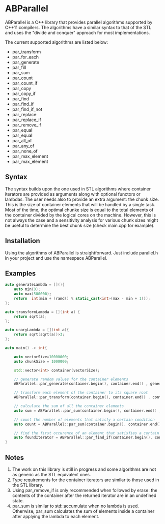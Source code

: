 # ABParallel
ABParallel is a C++ library that provides parallel algorithms supported by C++11 compilers. The algorithms have a similar syntax to that of the STL and uses the "divide and conquer" approach for most implementations.

The current supported algorithms are listed below:
* par_transform
* par_for_each
* par_generate
* par_fill
* par_sum
* par_count
* par_count_if
* par_copy
* par_copy_if
* par_find
* par_find_if
* par_find_if_not
* par_replace
* par_replace_if
* par_remove_if
* par_equal
* par_equal
* par_all_of
* par_any_of
* par_none_of
* par_max_element
* par_max_element

## Syntax
The syntax builds upon the one used in STL algorithms where container iterators are provided as arguments along with optional functors or lambdas.
The user needs also to provide an extra argument: the chunk size. This is the size of container elements that will be handled by a single task. Most of the time, the optimal chunke size is equal to the total elements of the container divided by the logical cores on the machine. However, this is not always the case and a sensitivity analysis for various chunk sizes might be useful to determine the best chunk size (check main.cpp for example).

## Installation
Using the algorithms of ABParallel is straightforward. Just include parallel.h in your project and use the namespace ABParallel.

## Examples
```c++
auto generateLambda = [](){
    auto min(0);
    auto max(500000);
    return  int(min + (rand() % static_cast<int>(max - min + 1)));
};

auto transformLambda = [](int a) {
    return sqrt(a);
};

auto unaryLambda = [](int a){
    return sqrt(sqrt(a))>3;
};

auto main() -> int{

    auto vectorSize=10000000;
    auto chunkSize = 1000000;

    std::vector<int> container(vectorSize);

    // generate random values for the container elements
    ABParallel::par_generate(container.begin(), container.end() , generateLambda, chunkSize);

    // transform each element of the container to its square root
    ABParallel::par_transform(container.begin(), container.end() , container.begin(), transformLambda, chunkSize);

    // calculate the sum of all the container elements
    auto sum = ABParallel::par_sum(container.begin(), container.end() , chunkSize);

    // count the number of elements that satisfy a certain condition
    auto count = ABParallel::par_sum(container.begin(), container.end() , unaryLambda, chunkSize);

    // find the first occurence of an element that satisfies a certain condition
    auto foundIterator = ABParallel::par_find_if(container.begin(), container.end() , unaryLambda, chunkSize);
}

```

## Notes
1. The work on this library is still in progress and some algorithms are not as generic as the STL equivalent ones.
2. Type requirements for the container iterators are similar to those used in the STL library.
3. Using par_remove_if is only recommended when followed by erase: the contents of the container after the returned iterator are in an undefined state.
4. par_sum is similar to std::accumulate when no lambda is used. Otherwise, par_sum calculates the sum of elements inside a container after applying the lambda to each element.


